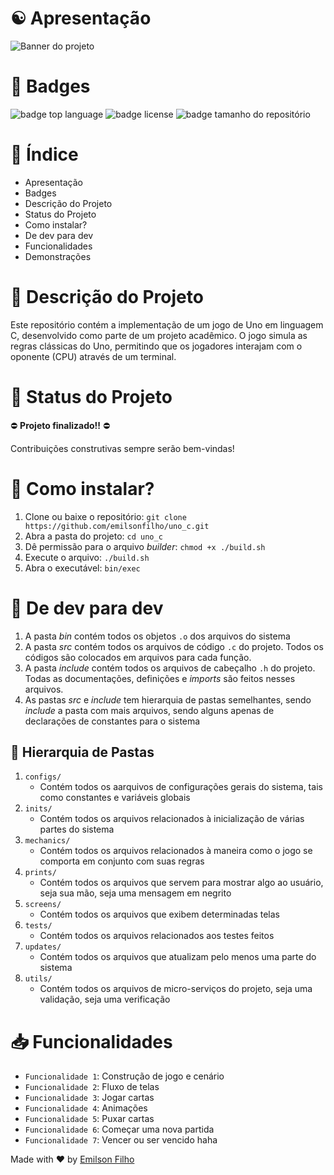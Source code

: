 # ☯ Apresentação

![Banner do projeto](presentation/banner.png)

# 🍒 Badges

![badge top language](https://img.shields.io/github/languages/top/emilsonfilho/uno_c?style=flat-square&color=%23f8da27) 
![badge license](https://img.shields.io/github/license/emilsonfilho/uno_c?style=flat-square&color=%23ed1c24)
![badge tamanho do repositório](https://img.shields.io/github/repo-size/emilsonfilho/uno_c?style=flat-square&color=black)

# 🚎 Índice
* Apresentação
* Badges
* Descrição do Projeto
* Status do Projeto
* Como instalar?
* De dev para dev
* Funcionalidades
* Demonstrações

# 🎹 Descrição do Projeto

Este repositório contém a implementação de um jogo de Uno em linguagem C, desenvolvido como parte de um projeto acadêmico. O jogo simula as regras clássicas do Uno, permitindo que os jogadores interajam com o oponente (CPU) através de um terminal.

# 🎣 Status do Projeto

⛔️ **Projeto finalizado!!** ⛔️

Contribuições construtivas sempre serão bem-vindas!

# 🌉 Como instalar?
1. Clone ou baixe o repositório: `git clone https://github.com/emilsonfilho/uno_c.git`
2. Abra a pasta do projeto:  `cd uno_c`
3. Dê permissão para o arquivo _builder_: `chmod +x ./build.sh`
4. Execute o arquivo: `./build.sh`
5. Abra o executável: `bin/exec`

# 🛬 De dev para dev
1. A pasta _bin_ contém todos os objetos `.o` dos arquivos do sistema
2. A pasta _src_ contém todos os arquivos de código `.c` do projeto. Todos os códigos são colocados em arquivos para cada função. 
3. A pasta _include_ contém todos os arquivos de cabeçalho `.h` do projeto. Todas as documentações, definições e _imports_ são feitos nesses arquivos.
4. As pastas _src_ e _include_ tem hierarquia de pastas semelhantes, sendo _include_ a pasta com mais arquivos, sendo alguns apenas de declarações de constantes para o sistema

## 🔦 Hierarquia de Pastas
1. `configs/`
    - Contém todos os aarquivos de configurações gerais do sistema, tais como constantes e variáveis globais 
2. `inits/`
    - Contém todos os arquivos relacionados à inicialização de várias partes do sistema
3. `mechanics/`
    - Contém todos os arquivos relacionados à maneira como o jogo se comporta em conjunto com suas regras
4. `prints/`
    - Contém todos os arquivos que servem para mostrar algo ao usuário, seja sua mão, seja uma mensagem em negrito
5. `screens/`
    - Contém todos os arquivos que exibem determinadas telas
6. `tests/`
    - Contém todos os arquivos relacionados aos testes feitos
7. `updates/`
    - Contém todos os arquivos que atualizam pelo menos uma parte do sistema
8. `utils/`
    - Contém todos os arquivos de micro-serviços do projeto, seja uma validação, seja uma verificação


# 📥 Funcionalidades

* `Funcionalidade 1`: Construção de jogo e cenário
* `Funcionalidade 2`: Fluxo de telas
* `Funcionalidade 3`: Jogar cartas
* `Funcionalidade 4`: Animações 
* `Funcionalidade 5`: Puxar cartas
* `Funcionalidade 6`: Começar uma nova partida
* `Funcionalidade 7`: Vencer ou ser vencido haha

Made with ❤️ by [Emilson Filho](https://github.com/emilsonfilho)
